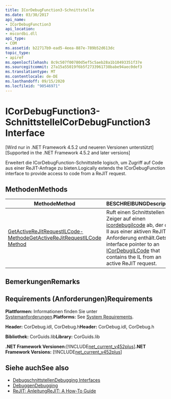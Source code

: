 ```yaml
---
title: ICorDebugFunction3-Schnittstelle
ms.date: 03/30/2017
api_name:
- ICorDebugFunction3
api_location:
- mscordbi.dll
api_type:
- COM
ms.assetid: b22717b9-ead5-4eea-887e-789b52d613dc
topic_type:
- apiref
ms.openlocfilehash: 8c9c507f00780d5ef5c5aeb28a1b10493351f37e
ms.sourcegitcommit: 27a15a55019f6b5f2733961738babe94aec0def3
ms.translationtype: MT
ms.contentlocale: de-DE
ms.lasthandoff: 09/15/2020
ms.locfileid: "90546971"
---
```

# <a name="icordebugfunction3-interface"></a><span data-ttu-id="7081f-102">ICorDebugFunction3-Schnittstelle</span><span class="sxs-lookup"><span data-stu-id="7081f-102">ICorDebugFunction3 Interface</span></span>
<span data-ttu-id="7081f-103">[Wird nur in .NET Framework 4.5.2 und neueren Versionen unterstützt]</span><span class="sxs-lookup"><span data-stu-id="7081f-103">[Supported in the .NET Framework 4.5.2 and later versions]</span></span>  
  
 <span data-ttu-id="7081f-104">Erweitert die ICorDebugFunction-Schnittstelle logisch, um Zugriff auf Code aus einer ReJIT-Anfrage zu bieten.</span><span class="sxs-lookup"><span data-stu-id="7081f-104">Logically extends the ICorDebugFunction interface to provide access to code from a ReJIT request.</span></span>  
  
## <a name="methods"></a><span data-ttu-id="7081f-105">Methoden</span><span class="sxs-lookup"><span data-stu-id="7081f-105">Methods</span></span>  
  
|<span data-ttu-id="7081f-106">Methode</span><span class="sxs-lookup"><span data-stu-id="7081f-106">Method</span></span>|<span data-ttu-id="7081f-107">BESCHREIBUNG</span><span class="sxs-lookup"><span data-stu-id="7081f-107">Description</span></span>|  
|------------|-----------------|  
|[<span data-ttu-id="7081f-108">GetActiveReJitRequestILCode-Methode</span><span class="sxs-lookup"><span data-stu-id="7081f-108">GetActiveReJitRequestILCode Method</span></span>](icordebugfunction3-getactiverejitrequestilcode-method.md)|<span data-ttu-id="7081f-109">Ruft einen Schnittstellen Zeiger auf einen [icordebugilcode](icordebugilcode-interface.md) ab, der die Il aus einer aktiven ReJIT-Anforderung enthält.</span><span class="sxs-lookup"><span data-stu-id="7081f-109">Gets an interface pointer to an [ICorDebugILCode](icordebugilcode-interface.md) that contains the IL from an active ReJIT request.</span></span>|  
  
## <a name="remarks"></a><span data-ttu-id="7081f-110">Bemerkungen</span><span class="sxs-lookup"><span data-stu-id="7081f-110">Remarks</span></span>  
  
## <a name="requirements"></a><span data-ttu-id="7081f-111">Requirements (Anforderungen)</span><span class="sxs-lookup"><span data-stu-id="7081f-111">Requirements</span></span>  
 <span data-ttu-id="7081f-112">**Plattformen:** Informationen finden Sie unter [Systemanforderungen](../../get-started/system-requirements.md).</span><span class="sxs-lookup"><span data-stu-id="7081f-112">**Platforms:** See [System Requirements](../../get-started/system-requirements.md).</span></span>  
  
 <span data-ttu-id="7081f-113">**Header:** CorDebug.idl, CorDebug.h</span><span class="sxs-lookup"><span data-stu-id="7081f-113">**Header:** CorDebug.idl, CorDebug.h</span></span>  
  
 <span data-ttu-id="7081f-114">**Bibliothek:** CorGuids.lib</span><span class="sxs-lookup"><span data-stu-id="7081f-114">**Library:** CorGuids.lib</span></span>  
  
 <span data-ttu-id="7081f-115">**.NET Framework Versionen:**[!INCLUDE[net_current_v452plus](../../../../includes/net-current-v452plus-md.md)]</span><span class="sxs-lookup"><span data-stu-id="7081f-115">**.NET Framework Versions:** [!INCLUDE[net_current_v452plus](../../../../includes/net-current-v452plus-md.md)]</span></span>  
  
## <a name="see-also"></a><span data-ttu-id="7081f-116">Siehe auch</span><span class="sxs-lookup"><span data-stu-id="7081f-116">See also</span></span>

- [<span data-ttu-id="7081f-117">Debugschnittstellen</span><span class="sxs-lookup"><span data-stu-id="7081f-117">Debugging Interfaces</span></span>](debugging-interfaces.md)
- [<span data-ttu-id="7081f-118">Debuggen</span><span class="sxs-lookup"><span data-stu-id="7081f-118">Debugging</span></span>](index.md)
- [<span data-ttu-id="7081f-119">ReJIT: Anleitung</span><span class="sxs-lookup"><span data-stu-id="7081f-119">ReJIT: A How-To Guide</span></span>](/archive/blogs/davbr/rejit-a-how-to-guide)
